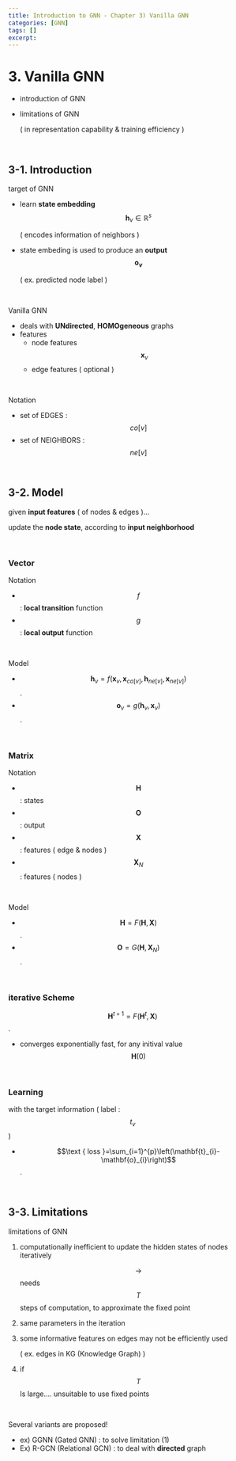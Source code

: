 ```yaml
---
title: Introduction to GNN - Chapter 3) Vanilla GNN
categories: [GNN]
tags: []
excerpt: 
---
```


<script src="https://cdn.mathjax.org/mathjax/latest/MathJax.js?config=TeX-AMS-MML_HTMLorMML" type="text/javascript"></script>

# 3. Vanilla GNN

- introduction of GNN

- limitations of GNN

  ( in representation capability & training efficiency )

<br>

## 3-1. Introduction

target of GNN

- learn **state embedding** $$\mathbf{h}_{v} \in \mathbb{R}^{s}$$

  ( encodes information of neighbors )

- state embeding is used to produce an **output $$\mathbf{o}_{v}$$**

  ( ex. predicted node label )

<br>

Vanilla GNN

- deals with **UNdirected**, **HOMOgeneous** graphs
- features
  - node features $$\mathbf{x}_{v}$$
  - edge features ( optional )

<br>

Notation 

- set of EDGES : $$c o[v]$$ 
- set of NEIGHBORS : $$n e[v]$$ 

<br>

## 3-2. Model

given **input features** ( of nodes & edges )...

update the **node state**, according to **input neighborhood**

<br>

### Vector

Notation

- $$f$$ : **local transition** function
- $$g$$ : **local output** function

<br>

Model

- $$\mathbf{h}_{v}=f\left(\mathbf{x}_{v}, \mathbf{x}_{c o[v]}, \mathbf{h}_{n e[v]}, \mathbf{x}_{n e[v]}\right)$$.
- $$\mathbf{o}_{v}=g\left(\mathbf{h}_{v}, \mathbf{x}_{v}\right)$$.

<br>

### Matrix 

Notation

- $$\mathbf{H}$$ : states
- $$\mathbf{O}$$ : output
- $$\mathbf{X}$$ : features ( edge & nodes )
- $$\mathbf{X}_{N}$$ : features ( nodes )

<br>

Model

- $$\mathbf{H} =F(\mathbf{H}, \mathbf{X})$$.
- $$\mathbf{O} =G\left(\mathbf{H}, \mathbf{X}_{N}\right)$$.

<br>

### iterative Scheme

$$\mathbf{H}^{t+1}=F\left(\mathbf{H}^{t}, \mathbf{X}\right)$$.

- converges exponentially fast, for any initival value $$\mathbf{H}(0)$$

<br>

### Learning

with the target information ( label : $$t_v$$ )

- $$\text { loss }=\sum_{i=1}^{p}\left(\mathbf{t}_{i}-\mathbf{o}_{i}\right)$$.

<br>

## 3-3. Limitations

limitations of GNN

1. computationally inefficient to update the hidden states of nodes iteratively

   $$\rightarrow$$ needs $$T$$ steps of computation, to approximate the fixed point

2. same parameters in the iteration

3. some informative features on edges may not be efficiently used

   ( ex. edges in KG (Knowledge Graph) )

4. if $$T$$ Is large.... unsuitable to use fixed points

<br>

Several variants are proposed!

- ex) GGNN (Gated GNN) : to solve limitation (1)
- Ex) R-GCN (Relational GCN) : to deal with **directed** graph

<br>